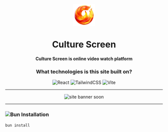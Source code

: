<div align=center>

<img src=".github/logo.webp" title="Calture Screen" alt="cs logo" width="70px">

# Culture Screen

<!-- Site Info -->
#### Culture Screen is online video watch platform

### What technologies is this site built on?

![React](https://img.shields.io/badge/react-%2320232a.svg?style=for-the-badge&logo=react&logoColor=%2361DAFB)
![TailwindCSS](https://img.shields.io/badge/tailwindcss-%2338B2AC.svg?style=for-the-badge&logo=tailwind-css&logoColor=white)
![Vite](https://img.shields.io/badge/vite-%23646CFF.svg?style=for-the-badge&logo=vite&logoColor=white)

---

<!-- BANNER  -->
<img src= ".github/" alt="site banner soon">

</div>

---

### ![Bun](https://img.shields.io/badge/Bun-%23000000.svg?style=for-the-badge&logo=bun&logoColor=white) Installation
```
bun install
```